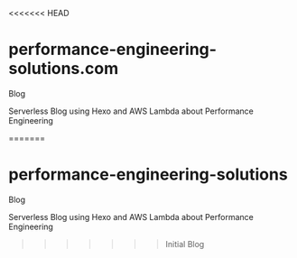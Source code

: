 <<<<<<< HEAD
# performance-engineering-solutions.com
Blog

Serverless Blog using Hexo and AWS Lambda about Performance Engineering


=======
# performance-engineering-solutions
Blog

Serverless Blog using Hexo and AWS Lambda about Performance Engineering
>>>>>>> Initial Blog
